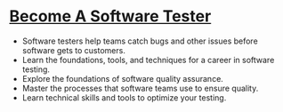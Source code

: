 # [Become A Software Tester](https://www.linkedin.com/learning/paths/become-a-software-tester?u=2169170)  

* Software testers help teams catch bugs and other issues before software gets to 
 customers.   
* Learn the foundations, tools, and techniques for a career in software testing.  
*  Explore the foundations of software quality assurance.   
*  Master the processes that software teams use to ensure quality.  
*  Learn technical skills and tools to optimize your testing.     
